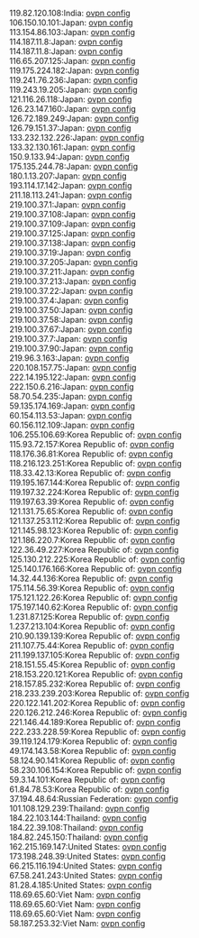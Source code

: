 119.82.120.108:India: [ovpn config](vpn/119_82_120_108.ovpn)  
106.150.10.101:Japan: [ovpn config](vpn/106_150_10_101.ovpn)  
113.154.86.103:Japan: [ovpn config](vpn/113_154_86_103.ovpn)  
114.187.11.8:Japan: [ovpn config](vpn/114_187_11_8.ovpn)  
114.187.11.8:Japan: [ovpn config](vpn/114_187_11_8.ovpn)  
116.65.207.125:Japan: [ovpn config](vpn/116_65_207_125.ovpn)  
119.175.224.182:Japan: [ovpn config](vpn/119_175_224_182.ovpn)  
119.241.76.236:Japan: [ovpn config](vpn/119_241_76_236.ovpn)  
119.243.19.205:Japan: [ovpn config](vpn/119_243_19_205.ovpn)  
121.116.26.118:Japan: [ovpn config](vpn/121_116_26_118.ovpn)  
126.23.147.160:Japan: [ovpn config](vpn/126_23_147_160.ovpn)  
126.72.189.249:Japan: [ovpn config](vpn/126_72_189_249.ovpn)  
126.79.151.37:Japan: [ovpn config](vpn/126_79_151_37.ovpn)  
133.232.132.226:Japan: [ovpn config](vpn/133_232_132_226.ovpn)  
133.32.130.161:Japan: [ovpn config](vpn/133_32_130_161.ovpn)  
150.9.133.94:Japan: [ovpn config](vpn/150_9_133_94.ovpn)  
175.135.244.78:Japan: [ovpn config](vpn/175_135_244_78.ovpn)  
180.1.13.207:Japan: [ovpn config](vpn/180_1_13_207.ovpn)  
193.114.17.142:Japan: [ovpn config](vpn/193_114_17_142.ovpn)  
211.18.113.241:Japan: [ovpn config](vpn/211_18_113_241.ovpn)  
219.100.37.1:Japan: [ovpn config](vpn/219_100_37_1.ovpn)  
219.100.37.108:Japan: [ovpn config](vpn/219_100_37_108.ovpn)  
219.100.37.109:Japan: [ovpn config](vpn/219_100_37_109.ovpn)  
219.100.37.125:Japan: [ovpn config](vpn/219_100_37_125.ovpn)  
219.100.37.138:Japan: [ovpn config](vpn/219_100_37_138.ovpn)  
219.100.37.19:Japan: [ovpn config](vpn/219_100_37_19.ovpn)  
219.100.37.205:Japan: [ovpn config](vpn/219_100_37_205.ovpn)  
219.100.37.211:Japan: [ovpn config](vpn/219_100_37_211.ovpn)  
219.100.37.213:Japan: [ovpn config](vpn/219_100_37_213.ovpn)  
219.100.37.22:Japan: [ovpn config](vpn/219_100_37_22.ovpn)  
219.100.37.4:Japan: [ovpn config](vpn/219_100_37_4.ovpn)  
219.100.37.50:Japan: [ovpn config](vpn/219_100_37_50.ovpn)  
219.100.37.58:Japan: [ovpn config](vpn/219_100_37_58.ovpn)  
219.100.37.67:Japan: [ovpn config](vpn/219_100_37_67.ovpn)  
219.100.37.7:Japan: [ovpn config](vpn/219_100_37_7.ovpn)  
219.100.37.90:Japan: [ovpn config](vpn/219_100_37_90.ovpn)  
219.96.3.163:Japan: [ovpn config](vpn/219_96_3_163.ovpn)  
220.108.157.75:Japan: [ovpn config](vpn/220_108_157_75.ovpn)  
222.14.195.122:Japan: [ovpn config](vpn/222_14_195_122.ovpn)  
222.150.6.216:Japan: [ovpn config](vpn/222_150_6_216.ovpn)  
58.70.54.235:Japan: [ovpn config](vpn/58_70_54_235.ovpn)  
59.135.174.169:Japan: [ovpn config](vpn/59_135_174_169.ovpn)  
60.154.113.53:Japan: [ovpn config](vpn/60_154_113_53.ovpn)  
60.156.112.109:Japan: [ovpn config](vpn/60_156_112_109.ovpn)  
106.255.106.69:Korea Republic of: [ovpn config](vpn/106_255_106_69.ovpn)  
115.93.72.157:Korea Republic of: [ovpn config](vpn/115_93_72_157.ovpn)  
118.176.36.81:Korea Republic of: [ovpn config](vpn/118_176_36_81.ovpn)  
118.216.123.251:Korea Republic of: [ovpn config](vpn/118_216_123_251.ovpn)  
118.33.42.13:Korea Republic of: [ovpn config](vpn/118_33_42_13.ovpn)  
119.195.167.144:Korea Republic of: [ovpn config](vpn/119_195_167_144.ovpn)  
119.197.32.224:Korea Republic of: [ovpn config](vpn/119_197_32_224.ovpn)  
119.197.63.39:Korea Republic of: [ovpn config](vpn/119_197_63_39.ovpn)  
121.131.75.65:Korea Republic of: [ovpn config](vpn/121_131_75_65.ovpn)  
121.137.253.112:Korea Republic of: [ovpn config](vpn/121_137_253_112.ovpn)  
121.145.98.123:Korea Republic of: [ovpn config](vpn/121_145_98_123.ovpn)  
121.186.220.7:Korea Republic of: [ovpn config](vpn/121_186_220_7.ovpn)  
122.36.49.227:Korea Republic of: [ovpn config](vpn/122_36_49_227.ovpn)  
125.130.212.225:Korea Republic of: [ovpn config](vpn/125_130_212_225.ovpn)  
125.140.176.166:Korea Republic of: [ovpn config](vpn/125_140_176_166.ovpn)  
14.32.44.136:Korea Republic of: [ovpn config](vpn/14_32_44_136.ovpn)  
175.114.56.39:Korea Republic of: [ovpn config](vpn/175_114_56_39.ovpn)  
175.121.122.26:Korea Republic of: [ovpn config](vpn/175_121_122_26.ovpn)  
175.197.140.62:Korea Republic of: [ovpn config](vpn/175_197_140_62.ovpn)  
1.231.87.125:Korea Republic of: [ovpn config](vpn/1_231_87_125.ovpn)  
1.237.213.104:Korea Republic of: [ovpn config](vpn/1_237_213_104.ovpn)  
210.90.139.139:Korea Republic of: [ovpn config](vpn/210_90_139_139.ovpn)  
211.107.75.44:Korea Republic of: [ovpn config](vpn/211_107_75_44.ovpn)  
211.199.137.105:Korea Republic of: [ovpn config](vpn/211_199_137_105.ovpn)  
218.151.55.45:Korea Republic of: [ovpn config](vpn/218_151_55_45.ovpn)  
218.153.220.121:Korea Republic of: [ovpn config](vpn/218_153_220_121.ovpn)  
218.157.85.232:Korea Republic of: [ovpn config](vpn/218_157_85_232.ovpn)  
218.233.239.203:Korea Republic of: [ovpn config](vpn/218_233_239_203.ovpn)  
220.122.141.202:Korea Republic of: [ovpn config](vpn/220_122_141_202.ovpn)  
220.126.212.246:Korea Republic of: [ovpn config](vpn/220_126_212_246.ovpn)  
221.146.44.189:Korea Republic of: [ovpn config](vpn/221_146_44_189.ovpn)  
222.233.228.59:Korea Republic of: [ovpn config](vpn/222_233_228_59.ovpn)  
39.119.124.179:Korea Republic of: [ovpn config](vpn/39_119_124_179.ovpn)  
49.174.143.58:Korea Republic of: [ovpn config](vpn/49_174_143_58.ovpn)  
58.124.90.141:Korea Republic of: [ovpn config](vpn/58_124_90_141.ovpn)  
58.230.106.154:Korea Republic of: [ovpn config](vpn/58_230_106_154.ovpn)  
59.3.14.101:Korea Republic of: [ovpn config](vpn/59_3_14_101.ovpn)  
61.84.78.53:Korea Republic of: [ovpn config](vpn/61_84_78_53.ovpn)  
37.194.48.64:Russian Federation: [ovpn config](vpn/37_194_48_64.ovpn)  
101.108.129.239:Thailand: [ovpn config](vpn/101_108_129_239.ovpn)  
184.22.103.144:Thailand: [ovpn config](vpn/184_22_103_144.ovpn)  
184.22.39.108:Thailand: [ovpn config](vpn/184_22_39_108.ovpn)  
184.82.245.150:Thailand: [ovpn config](vpn/184_82_245_150.ovpn)  
162.215.169.147:United States: [ovpn config](vpn/162_215_169_147.ovpn)  
173.198.248.39:United States: [ovpn config](vpn/173_198_248_39.ovpn)  
66.215.116.194:United States: [ovpn config](vpn/66_215_116_194.ovpn)  
67.58.241.243:United States: [ovpn config](vpn/67_58_241_243.ovpn)  
81.28.4.185:United States: [ovpn config](vpn/81_28_4_185.ovpn)  
118.69.65.60:Viet Nam: [ovpn config](vpn/118_69_65_60.ovpn)  
118.69.65.60:Viet Nam: [ovpn config](vpn/118_69_65_60.ovpn)  
118.69.65.60:Viet Nam: [ovpn config](vpn/118_69_65_60.ovpn)  
58.187.253.32:Viet Nam: [ovpn config](vpn/58_187_253_32.ovpn)  
